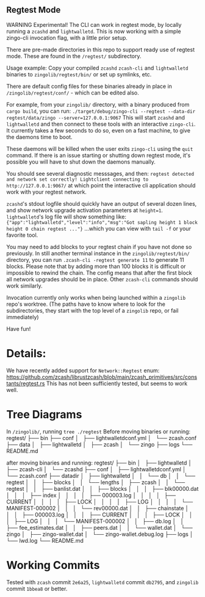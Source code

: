## Regtest Mode
WARNING Experimental!
The CLI can work in regtest mode, by locally running a `zcashd` and `lightwalletd`.
This is now working with a simple zingo-cli invocation flag, with a little prior setup.

There are pre-made directories in this repo to support ready use of regtest mode. These are found in the `/regtest/` subdirectory.

Usage example:
Copy your compiled `zcashd` `zcash-cli` and `lightwalletd` binaries to `zingolib/regtest/bin/` or set up symlinks, etc.

There are default config files for these binaries already in place in `/zingolib/regtest/conf/` - which can be edited also.

For example, from your `zingolib/` directory, with a binary produced from `cargo build`, you can run:
`./target/debug/zingo-cli --regtest --data-dir regtest/data/zingo --server=127.0.0.1:9067`
This will start `zcashd` and `lightwalletd` and then connect to these tools with an interactive `zingo-cli`.
It currently takes a few seconds to do so, even on a fast machine, to give the daemons time to boot.

These daemons will be killed when the user exits `zingo-cli` using the `quit` command.
If there is an issue starting or shutting down regtest mode, it's possible you will have to shut down the daemons manually.

You should see several diagnostic messsages, and then:
`regtest detected and network set correctly!
Lightclient connecting to http://127.0.0.1:9067/`
at which point the interactive cli application should work with your regtest network.

`zcashd`'s stdout logfile should quickly have an output of several dozen lines, and show network upgrade activation parameters at `height=1`.
`lightwalletd`'s log file will show something like:
`{"app":"lightwalletd","level":"info","msg":"Got sapling height 1 block height 0 chain regtest ..."}`
...which you can view with `tail -f` or your favorite tool.

You may need to add blocks to your regtest chain if you have not done so previously.
In still another terminal instance in the `zingolib/regtest/bin/` directory, you can run `.zcash-cli -regtest generate 11` to generate 11 blocks.
Please note that by adding more than 100 blocks it is difficult or impossible to rewind the chain. The config means that after the first block all network upgrades should be in place.
Other `zcash-cli` commands should work similarly.

Invocation currently only works when being launched within a `zingolib` repo's worktree.
(The paths have to know where to look for the subdirectories, they start with the top level of a `zingolib` repo, or fail immediately)

Have fun!

# Details:
We have recently added support for `Network::Regtest` enum: https://github.com/zcash/librustzcash/blob/main/zcash_primitives/src/constants/regtest.rs
This has not been sufficiently tested, but seems to work well.

# Tree Diagrams
In `/zingolib/`, running `tree ./regtest`
Before moving binaries or running:
regtest/
├── bin
├── conf
│   ├── lightwalletdconf.yml
│   └── zcash.conf
├── data
│   ├── lightwalletd
│   ├── zcash
│   └── zingo
├── logs
└── README.md

after moving binaries and running:
regtest/
├── bin
│   ├── lightwalletd
│   ├── zcash-cli
│   └── zcashd
├── conf
│   ├── lightwalletdconf.yml
│   └── zcash.conf
├── datadir
│   ├── lightwalletd
│   │   └── db
│   │       └── regtest
│   │           ├── blocks
│   │           └── lengths
│   ├── zcash
│   │   └── regtest
│   │       ├── banlist.dat
│   │       ├── blocks
│   │       │   ├── blk00000.dat
│   │       │   ├── index
│   │       │   │   ├── 000003.log
│   │       │   │   ├── CURRENT
│   │       │   │   ├── LOCK
│   │       │   │   ├── LOG
│   │       │   │   └── MANIFEST-000002
│   │       │   └── rev00000.dat
│   │       ├── chainstate
│   │       │   ├── 000003.log
│   │       │   ├── CURRENT
│   │       │   ├── LOCK
│   │       │   ├── LOG
│   │       │   └── MANIFEST-000002
│   │       ├── db.log
│   │       ├── fee_estimates.dat
│   │       ├── peers.dat
│   │       └── wallet.dat
│   └── zingo
│       ├── zingo-wallet.dat
│       └── zingo-wallet.debug.log
├── logs
│   └── lwd.log
└── README.md

# Working Commits
Tested with `zcash` commit `2e6a25`, `lightwalletd` commit `db2795`, and `zingolib` commit `1bbea8` or better.

